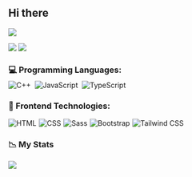 ## Hi there 

<img src="https://readme-typing-svg.herokuapp.com?font=Time+New+Roman&color=green&size=60&center=false&vCenter=true&width=1200&height=120&lines=Suhrob;Front+Dev;">

![](https://komarev.com/ghpvc/?username=SuhrobKholmurodov-st&style=flat&label=PROFILE+VIEWS&color=blue)
![](https://wakatime.com/badge/user/d87d3547-86bc-4a36-832f-26498ba35183.svg)


### 💻 Programming Languages:
<div style="display: flex; flex-wrap: wrap; margin-top:-10px; gap: 8px;">
    <img src="https://img.shields.io/badge/C++-%2300599C.svg?style=for-the-badge&logo=c%2B%2B&logoColor=white"
        alt="C++">
    <img src="https://img.shields.io/badge/JavaScript-%23323330.svg?style=for-the-badge&logo=javascript&logoColor=%23F7DF1E"
        alt="JavaScript">
    <img src="https://img.shields.io/badge/TypeScript-%23007ACC.svg?style=for-the-badge&logo=typescript&logoColor=white"
        alt="TypeScript">
</div>

### 🎨 Frontend Technologies:
<div style="display: flex; flex-wrap: wrap; gap: 5px;">
    <img src="https://img.shields.io/badge/HTML-%23F06529.svg?style=for-the-badge&logo=html5&logoColor=white"
        alt="HTML">
    <img src="https://img.shields.io/badge/CSS-%231572B6.svg?style=for-the-badge&logo=css3&logoColor=white" alt="CSS">
    <img src="https://img.shields.io/badge/Sass-%23CC6699.svg?style=for-the-badge&logo=sass&logoColor=white" alt="Sass">
    <img src="https://img.shields.io/badge/Bootstrap-%23563D7C.svg?style=for-the-badge&logo=bootstrap&logoColor=white"
        alt="Bootstrap">
    <img src="https://img.shields.io/badge/Tailwind_CSS-%2338B2AC.svg?style=for-the-badge&logo=tailwind-css&logoColor=white"
        alt="Tailwind CSS">
</div>

### 📉 My Stats
<p>
<a href="https://github-readme-stats.vercel.app/api/top-langs/?username=SuhrobKholmurodov&layout=compact&langs_count=20&hide=Mako&theme=nightowl&count_private=false&border_radius=15&border_color=#212121">
  <img  src="https://github-readme-stats.vercel.app/api/top-langs/?username=SuhrobKholmurodov&layout=compact&langs_count=20&hide=Mako&theme=nightowl&count_private=false&border_radius=15&border_color=#212121" />
</a>
</p>
